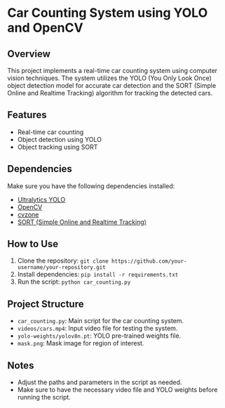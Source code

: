 # Car Counting System using YOLO and OpenCV

## Overview
This project implements a real-time car counting system using computer vision techniques. The system utilizes the YOLO (You Only Look Once) object detection model for accurate car detection and the SORT (Simple Online and Realtime Tracking) algorithm for tracking the detected cars.

## Features
- Real-time car counting
- Object detection using YOLO
- Object tracking using SORT

## Dependencies
Make sure you have the following dependencies installed:
- [Ultralytics YOLO](https://github.com/ultralytics/yolov5)
- [OpenCV](https://pypi.org/project/opencv-python/)
- [cvzone](https://github.com/cvzone/cvzone)
- [SORT (Simple Online and Realtime Tracking)](https://github.com/abewley/sort)

## How to Use
1. Clone the repository: `git clone https://github.com/your-username/your-repository.git`
2. Install dependencies: `pip install -r requirements.txt`
3. Run the script: `python car_counting.py`

## Project Structure
- `car_counting.py`: Main script for the car counting system.
- `videos/cars.mp4`: Input video file for testing the system.
- `yolo-weights/yolov8n.pt`: YOLO pre-trained weights file.
- `mask.png`: Mask image for region of interest.

## Notes
- Adjust the paths and parameters in the script as needed.
- Make sure to have the necessary video file and YOLO weights before running the script.
